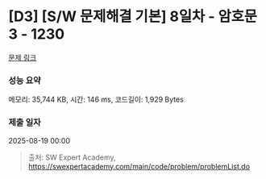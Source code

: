# [D3] [S/W 문제해결 기본] 8일차 - 암호문3 - 1230 

[문제 링크](https://swexpertacademy.com/main/code/problem/problemDetail.do?contestProbId=AV14zIwqAHwCFAYD) 

### 성능 요약

메모리: 35,744 KB, 시간: 146 ms, 코드길이: 1,929 Bytes

### 제출 일자

2025-08-19 00:00



> 출처: SW Expert Academy, https://swexpertacademy.com/main/code/problem/problemList.do